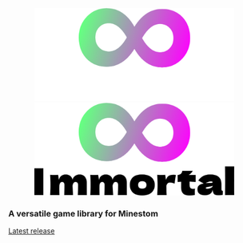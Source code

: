 <p align="center">
  <img width="400" src=".github/immortaltextlight.png#gh-dark-mode-only">
  <img width="400" src=".github/immortaltextdark.png#gh-light-mode-only">
</p>

### A versatile game library for Minestom

[Latest release](https://github.com/EmortalMC/Immortal/releases/tag/latest)
